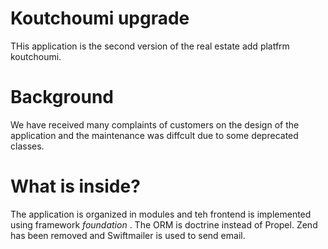 # **Koutchoumi upgrade**
THis application is the second version of the real estate add platfrm koutchoumi.
# **Background**
We have received many complaints of customers on the design of the application and the maintenance was diffcult due to some deprecated classes.
# **What is inside?**

The application is organized in modules and teh frontend is implemented using framework _foundation_ . The ORM is doctrine instead of Propel. Zend has been removed and Swiftmailer is used to send email.
